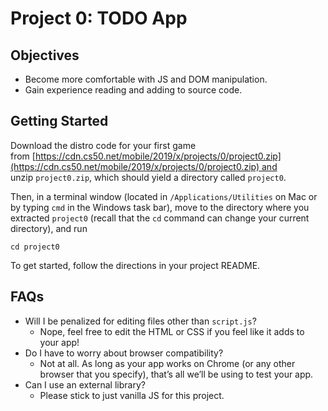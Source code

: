 # Project 0: TODO App

## **Objectives**

- Become more comfortable with JS and DOM manipulation.
- Gain experience reading and adding to source code.

## **Getting Started**

Download the distro code for your first game from [https://cdn.cs50.net/mobile/2019/x/projects/0/project0.zip](https://cdn.cs50.net/mobile/2019/x/projects/0/project0.zip) and unzip `project0.zip`, which should yield a directory called `project0`.

Then, in a terminal window (located in `/Applications/Utilities` on Mac or by typing `cmd` in the Windows task bar), move to the directory where you extracted `project0` (recall that the `cd` command can change your current directory), and run

`cd project0`

To get started, follow the directions in your project README.

## **FAQs**

- Will I be penalized for editing files other than `script.js`?
    - Nope, feel free to edit the HTML or CSS if you feel like it adds to your app!
- Do I have to worry about browser compatibility?
    - Not at all. As long as your app works on Chrome (or any other browser that you specify), that’s all we’ll be using to test your app.
- Can I use an external library?
    - Please stick to just vanilla JS for this project.